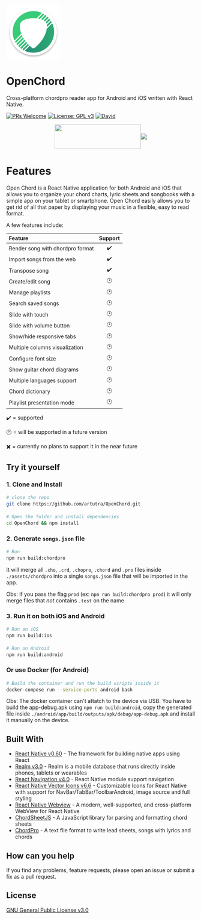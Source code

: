 ![Open Chord Icon](android/app/src/main/res/mipmap-xxhdpi/ic_launcher.png?raw=true "OpenChord")

# OpenChord
Cross-platform chordpro reader app for Android and iOS written with React Native.

[![PRs Welcome](https://img.shields.io/badge/PRs-welcome-brightgreen.svg?style=flat-square)](http://makeapullrequest.com)
[![License: GPL v3](https://img.shields.io/badge/License-GPLv3-blue.svg)](https://www.gnu.org/licenses/gpl-3.0)
[![David](https://img.shields.io/david/artutra/OpenChord.svg)](https://david-dm.org/artutra/OpenChord)

<p style="display: flex;flex-wrap: wrap; align-items: center;justify-content: center">
  <a href="#">
    <img src="https://upload.wikimedia.org/wikipedia/commons/3/3c/Download_on_the_App_Store_Badge.svg" width="230" height="65">
  </a>
  <a href="https://play.google.com/apps/testing/com.openchord">
    <img src="https://play.google.com/intl/en_us/badges/images/generic/en_badge_web_generic.png" width="250">
  </a>
</p>

# Features
Open Chord is a React Native application for both Android and iOS that allows you to organize your chord charts, lyric sheets and songbooks with a simple app on your tablet or smartphone. Open Chord easily allows you to get rid of all that paper by displaying your music in a flexible, easy to read format.

A few features include:

| Feature                          | Support            |
|:-------------------------------- |:------------------:|
| Render song with chordpro format | :heavy_check_mark: |
| Import songs from the web        | :heavy_check_mark: |
| Transpose song                   | :heavy_check_mark: |
| Create/edit song                 | :clock2:           |
| Manage playlists                 | :clock2:           |
| Search saved songs               | :clock2:           |
| Slide with touch                 | :clock2:           |
| Slide with volume button         | :clock2:           |
| Show/hide responsive tabs        | :clock2:           |
| Multiple columns visualization   | :clock2:           |
| Configure font size              | :clock2:           |
| Show guitar chord diagrams       | :clock2:           |
| Multiple languages support       | :clock2:           |
| Chord dictionary                 | :clock2:           |
| Playlist presentation mode       | :clock2:           |

:heavy_check_mark: = supported

:clock2: = will be supported in a future version

:heavy_multiplication_x: = currently no plans to support it in the near future

## Try it yourself

### 1. Clone and Install

```bash
# clone the repo
git clone https://github.com/artutra/OpenChord.git

# Open the folder and install dependencies
cd OpenChord && npm install
```

### 2. Generate `songs.json` file
```bash
# Run
npm run build:chordpro
```
It will merge all `.cho`, `.crd`, `.chopro`, `.chord` and `.pro` files inside `./assets/chordpro` into a single `songs.json` file that will be imported in the app.

Obs: If you pass the flag `prod` (ex: `npm run build:chordpro prod`) it will only merge files that *not* contains `.test` on the name

### 3. Run it on both iOS and Android
```bash
# Run on iOS
npm run build:ios

# Run on Android
npm run build:android
```
### Or use Docker (for Android)
```bash
# Build the container and run the build scripts inside it
docker-compose run --service-ports android bash
```
Obs: The docker container can't attatch to the device via USB. You have to build the app-debug.apk using `npm run build:android`, copy the generated file inside `./android/app/build/outputs/apk/debug/app-debug.apk` and install it manually on the device.


## Built With

* [React Native v0.60](https://facebook.github.io/react-native/) - The framework for building native apps using React
* [Realm v3.0](https://github.com/realm/realm-js) - Realm is a mobile database that runs directly inside phones, tablets or wearables
* [React Navigation v4.0](https://reactnavigation.org) - React Native module support navigation
* [React Native Vector Icons v6.6](https://github.com/oblador/react-native-vector-icons) - Customizable Icons for React Native with support for NavBar/TabBar/ToolbarAndroid, image source and full styling
* [React Native Webview](https://github.com/react-native-community/react-native-webview) - A modern, well-supported, and cross-platform WebView for React Native
* [ChordSheetJS](https://github.com/martijnversluis/ChordSheetJS) - A JavaScript library for parsing and formatting chord sheets
* [ChordPro](https://www.chordpro.org/chordpro/index.html) - A text file format to write lead sheets, songs with lyrics and chords

## How can you help
If you find any problems, feature requests, please open an issue or submit a fix as a pull request.

## License
[GNU General Public License v3.0](LICENSE)